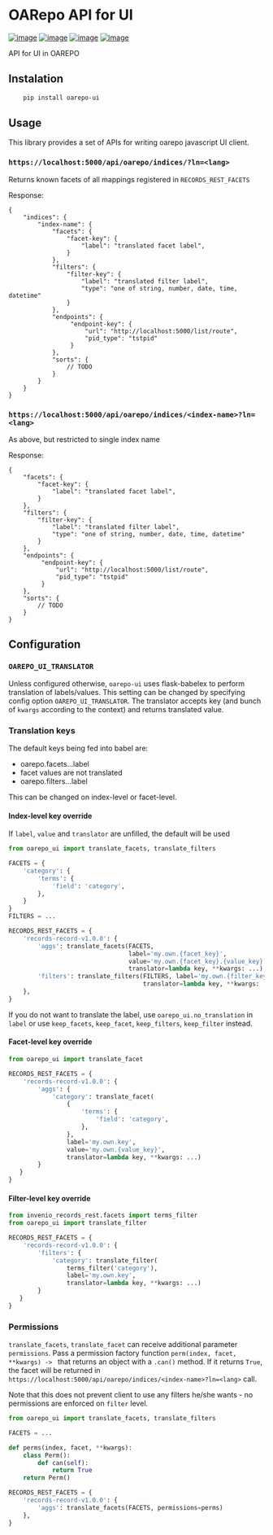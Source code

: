 # OARepo API for UI

[![image][]][1]
[![image][2]][3]
[![image][4]][5]
[![image][6]][7]

API for UI in OAREPO

## Instalation

```bash
    pip install oarepo-ui
```
## Usage

This library provides a set of APIs for writing oarepo javascript UI client.

### ``https://localhost:5000/api/oarepo/indices/?ln=<lang>``

Returns known facets of all mappings registered in ``RECORDS_REST_FACETS``

Response:
```json5
{
    "indices": {
        "index-name": {
            "facets": {
                "facet-key": {
                    "label": "translated facet label",
                }
            },
            "filters": {
                "filter-key": {
                    "label": "translated filter label",
                    "type": "one of string, number, date, time, datetime"
                }
            },
            "endpoints": {
                 "endpoint-key": {
                     "url": "http://localhost:5000/list/route",
                     "pid_type": "tstpid"
                 }
            },
            "sorts": {
                // TODO
            }
        }
    }
}
```


### ``https://localhost:5000/api/oarepo/indices/<index-name>?ln=<lang>``

As above, but restricted to single index name

Response:

```json5
{
    "facets": {
        "facet-key": {
            "label": "translated facet label",
        }
    },
    "filters": {
        "filter-key": {
            "label": "translated filter label",
            "type": "one of string, number, date, time, datetime"
        }
    },
    "endpoints": {
         "endpoint-key": {
             "url": "http://localhost:5000/list/route",
             "pid_type": "tstpid"
         }
    },
    "sorts": {
        // TODO
    }
}
```


## Configuration

### ``OAREPO_UI_TRANSLATOR``

Unless configured otherwise, ``oarepo-ui`` uses flask-babelex to perform translation of labels/values.
This setting can be changed by specifying config option ``OAREPO_UI_TRANSLATOR``. The translator
accepts key (and bunch of ``kwargs`` according to the context) and returns translated value.

### Translation keys

The default keys being fed into babel are:
   * oarepo.facets.<index-name>.<facet-key>.label
   * facet values are not translated
   * oarepo.filters.<index-name>.<filter-key>.label
   
This can be changed on index-level or facet-level.

#### Index-level key override

If ``label``, ``value`` and ``translator`` are unfilled, the default will be used

```python
from oarepo_ui import translate_facets, translate_filters

FACETS = {
    'category': {
        'terms': {
            'field': 'category',
        },
    }
}
FILTERS = ...

RECORDS_REST_FACETS = {
    'records-record-v1.0.0': {
        'aggs': translate_facets(FACETS, 
                                 label='my.own.{facet_key}', 
                                 value='my.own.{facet_key}.{value_key}', 
                                 translator=lambda key, **kwargs: ...),
        'filters': translate_filters(FILTERS, label='my.own.{filter_key}', 
                                     translator=lambda key, **kwargs: ...)
    },
}
```

If you do not want to translate the label, use ``oarepo_ui.no_translation`` in ``label``
or use ``keep_facets``, ``keep_facet``, ``keep_filters``, ``keep_filter`` instead.


#### Facet-level key override

```python
from oarepo_ui import translate_facet

RECORDS_REST_FACETS = {
    'records-record-v1.0.0': {
        'aggs': {
            'category': translate_facet(
                {
                    'terms': {
                        'field': 'category',
                    },
                }, 
                label='my.own.key', 
                value='my.own.{value_key}', 
                translator=lambda key, **kwargs: ...)
        }
   }
}
```

#### Filter-level key override
```python
from invenio_records_rest.facets import terms_filter
from oarepo_ui import translate_filter

RECORDS_REST_FACETS = {
    'records-record-v1.0.0': {
        'filters': {
            'category': translate_filter(
                terms_filter('category'), 
                label='my.own.key', 
                translator=lambda key, **kwargs: ...)
        }
   }
}
```

### Permissions

``translate_facets``, ``translate_facet`` can receive additional parameter ``permissions``. Pass a permission
factory function ``perm(index, facet, **kwargs) -> `` that returns an object with a ``.can()`` method.
If it returns ``True``, the facet will be returned in ``https://localhost:5000/api/oarepo/indices/<index-name>?ln=<lang>``
call.

Note that this does not prevent client to use any filters he/she wants - no permissions are enforced on ``filter`` level.

```python
from oarepo_ui import translate_facets, translate_filters

FACETS = ...

def perms(index, facet, **kwargs):
    class Perm():
        def can(self):
            return True
    return Perm()

RECORDS_REST_FACETS = {
    'records-record-v1.0.0': {
        'aggs': translate_facets(FACETS, permissions=perms)
    },
}
```


  [image]: https://img.shields.io/github/license/oarepo/oarepo-ui.svg
  [1]: https://github.com/oarepo/oarepo-ui/blob/master/LICENSE
  [2]: https://img.shields.io/travis/oarepo/oarepo-ui.svg
  [3]: https://travis-ci.org/oarepo/oarepo-ui
  [4]: https://img.shields.io/coveralls/oarepo/oarepo-ui.svg
  [5]: https://coveralls.io/r/oarepo/oarepo-ui
  [6]: https://img.shields.io/pypi/v/oarepo-ui.svg
  [7]: https://pypi.org/pypi/oarepo-ui